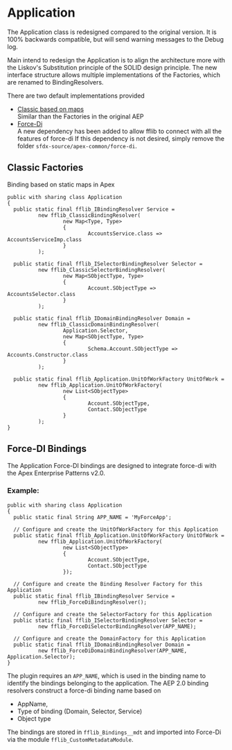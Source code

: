 # Application 

The Application class is redesigned compared to the original version. 
It is 100% backwards compatible, but will send warning messages to the Debug log.

Main intend to redesign the Application is to align the architecture more with the Liskov's Substitution principle 
of the SOLID design principle. 
The new interface structure allows multiple implementations of the Factories, which are renamed to BindingResolvers.

There are two default implementations provided
- [Classic based on maps](#classic-factories) <br/> 
  Similar than the Factories in the original AEP
- [Force-Di](#force-di-bindings) <br/>
  A new dependency has been added to allow fflib to connect with all the features of force-di
  If this dependency is not desired, simply remove the folder `sfdx-source/apex-common/force-di`.
  

## Classic Factories
Binding based on static maps in Apex

```apex
public with sharing class Application
{
  public static final fflib_IBindingResolver Service =
          new fflib_ClassicBindingResolver(
                  new Map<Type, Type>
                  {
                          AccountsService.class => AccountsServiceImp.class
                  }
          );

  public static final fflib_ISelectorBindingResolver Selector =
          new fflib_ClassicSelectorBindingResolver(
                  new Map<SObjectType, Type>
                  {
                          Account.SObjectType => AccountsSelector.class
                  }
          );

  public static final fflib_IDomainBindingResolver Domain =
          new fflib_ClassicDomainBindingResolver(
                  Application.Selector,
                  new Map<SObjectType, Type>
                  {
                          Schema.Account.SObjectType => Accounts.Constructor.class
                  }
          );

  public static final fflib_Application.UnitOfWorkFactory UnitOfWork =
          new fflib_Application.UnitOfWorkFactory(
                  new List<SObjectType>
                  {
                          Account.SObjectType,
                          Contact.SObjectType
                  }
          );
}
```

## Force-DI Bindings

The Application Force-DI bindings are designed to integrate force-di with the Apex Enterprise Patterns v2.0.


### Example:

```apex
public with sharing class Application
{
  public static final String APP_NAME = 'MyForceApp';

  // Configure and create the UnitOfWorkFactory for this Application
  public static final fflib_Application.UnitOfWorkFactory UnitOfWork =
          new fflib_Application.UnitOfWorkFactory(
                  new List<SObjectType>
                  {
                          Account.SObjectType,
                          Contact.SObjectType
                  });

  // Configure and create the Binding Resolver Factory for this Application
  public static final fflib_IBindingResolver Service =
          new fflib_ForceDiBindingResolver();

  // Configure and create the SelectorFactory for this Application
  public static final fflib_ISelectorBindingResolver Selector =
          new fflib_ForceDiSelectorBindingResolver(APP_NAME);

  // Configure and create the DomainFactory for this Application
  public static final fflib_IDomainBindingResolver Domain =
          new fflib_ForceDiDomainBindingResolver(APP_NAME, Application.Selector);
}
```
The plugin requires an `APP_NAME`, which is used in the binding name to identify the bindings belonging to the application.
The AEP 2.0 binding resolvers construct a force-di binding name based on
  - AppName, 
  - Type of binding (Domain, Selector, Service)
  - Object type 

The bindings are stored in `fflib_Bindings__mdt` and imported into Force-Di via the module `fflib_CustomMetadataModule`.
